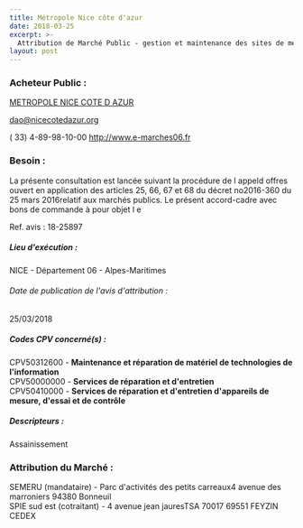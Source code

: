 ```yaml
---
title: Métropole Nice côte d'azur
date: 2018-03-25
excerpt: >-
  Attribution de Marché Public - gestion et maintenance des sites de mesures des systèmes d'alerte de crues du territoire métropolitain et interventions ponctuelles sur des sites de mesures du système d'assainissement
layout: post
---
```


### Acheteur Public : 
<a href="/acheteur-32/siren-200030195"> METROPOLE NICE COTE D AZUR</a><br/>



dao@nicecotedazur.org

( 33) 4-89-98-10-00
http://www.e-marches06.fr
### Besoin :

La présente consultation est lancée suivant la procédure de l appeld offres ouvert en application des articles 25, 66, 67 et 68 du décret no2016-360 du 25 mars 2016relatif aux marchés publics. Le présent accord-cadre avec bons de commande à pour objet l e

Ref. avis : 18-25897


##### Lieu d'exécution :

NICE - Département 06 - Alpes-Maritimes

###### Date de publication de l'avis d'attribution : 
25/03/2018

##### Codes CPV concerné(s) :
CPV50312600 - **Maintenance et réparation de matériel de technologies de l'information** <br/>
CPV50000000 - **Services de réparation et d'entretien** <br/>
CPV50410000 - **Services de réparation et d'entretien d'appareils de mesure, d'essai et de contrôle** <br/>

##### Descripteurs :
Assainissement <br/>

### Attribution du Marché :
SEMERU (mandataire) - Parc d'activités des petits carreaux4 avenue des marroniers 94380 Bonneuil <br/>
SPIE sud est (cotraitant) - 4 avenue jean jauresTSA 70017 69551 FEYZIN CEDEX <br/>

